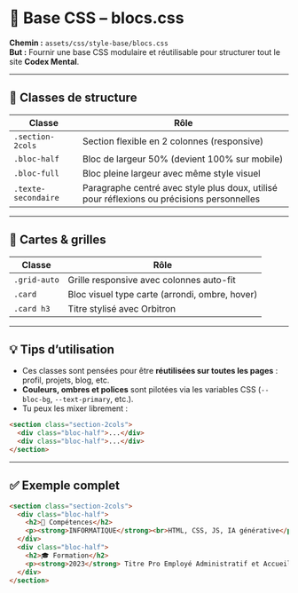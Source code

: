 # 🧱 Base CSS – blocs.css

**Chemin :** `assets/css/style-base/blocs.css`  
**But :** Fournir une base CSS modulaire et réutilisable pour structurer tout le site **Codex Mental**.

---

## 🧱 Classes de structure

| Classe            | Rôle |
|-------------------|------|
| `.section-2cols`  | Section flexible en 2 colonnes (responsive) |
| `.bloc-half`      | Bloc de largeur 50% (devient 100% sur mobile) |
| `.bloc-full`      | Bloc pleine largeur avec même style visuel |
| `.texte-secondaire` | Paragraphe centré avec style plus doux, utilisé pour réflexions ou précisions personnelles |

---

## 🎨 Cartes & grilles

| Classe         | Rôle |
|----------------|------|
| `.grid-auto`   | Grille responsive avec colonnes auto-fit |
| `.card`        | Bloc visuel type carte (arrondi, ombre, hover) |
| `.card h3`     | Titre stylisé avec Orbitron |

---

## 💡 Tips d’utilisation

- Ces classes sont pensées pour être **réutilisées sur toutes les pages** : profil, projets, blog, etc.
- **Couleurs, ombres et polices** sont pilotées via les variables CSS (`--bloc-bg`, `--text-primary`, etc.).
- Tu peux les mixer librement :

```html
<section class="section-2cols">
  <div class="bloc-half">...</div>
  <div class="bloc-half">...</div>
</section>
```

---

## ✅ Exemple complet

```html
<section class="section-2cols">
  <div class="bloc-half">
    <h2>🧠 Compétences</h2>
    <p><strong>INFORMATIQUE</strong><br>HTML, CSS, JS, IA générative</p>
  </div>
  <div class="bloc-half">
    <h2>🎓 Formation</h2>
    <p><strong>2023</strong> Titre Pro Employé Administratif et Accueil</p>
  </div>
</section>
```
